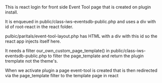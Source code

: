 This is react login for front side Event Tool page that is created on plugin install.

It is enqueued in public/class-iws-eventsdb-public.php and uses a div with id of root-react in the react folder.

pulbic/paritals/event-tool-layout.php has HTML with a div with this id so the react app injects itself here.

It needs a filter our_own_custom_page_template() in public/class-iws-eventsdb-public.php to filter the page_template and return the plugin tremplate not the theme's.

When we activate plugin a page event-tool is created that is then redirected via the page_template filter to the template page in react
